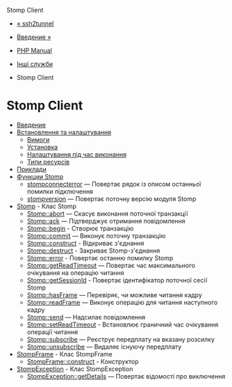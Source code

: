 Stomp Client

-   [« ssh2tunnel](function.ssh2-tunnel.html)
    
-   [Введение »](intro.stomp.md)
    
-   [PHP Manual](index.md)
    
-   [Інші служби](refs.remote.other.md)
    
-   Stomp Client
    

# Stomp Client

-   [Введение](intro.stomp.md)
-   [Встановлення та налаштування](stomp.setup.md)
    -   [Вимоги](stomp.requirements.md)
    -   [Установка](stomp.installation.md)
    -   [Налаштування під час виконання](stomp.configuration.md)
    -   [Типи ресурсів](stomp.resources.md)
-   [Приклади](stomp.examples.md)
-   [Функции Stomp](ref.stomp.md)
    -   [stompconnecterror](function.stomp-connect-error.html) — Повертає рядок із описом останньої помилки підключення
    -   [stompversion](function.stomp-version.html) — Повертає поточну версію модуля Stomp
-   [Stomp](class.stomp.md) - Клас Stomp
    -   [Stomp::abort](stomp.abort.md) — Скасує виконання поточної транзакції
    -   [Stomp::ack](stomp.ack.md) — Підтверджує отримання повідомлення
    -   [Stomp::begin](stomp.begin.md) - Створює транзакцію
    -   [Stomp::commit](stomp.commit.md) — Виконує поточну транзакцію
    -   [Stomp::construct](stomp.construct.md) - Відкриває з'єднання
    -   [Stomp::destruct](stomp.destruct.md) - Закриває Stomp-з'єднання
    -   [Stomp::error](stomp.error.md) - Повертає останню помилку Stomp
    -   [Stomp::getReadTimeout](stomp.getreadtimeout.md) — Повертає час максимального очікування на операцію читання
    -   [Stomp::getSessionId](stomp.getsessionid.md) - Повертає ідентифікатор поточної сесії Stomp
    -   [Stomp::hasFrame](stomp.hasframe.md) — Перевіряє, чи можливе читання кадру
    -   [Stomp::readFrame](stomp.readframe.md) — Виконує операцію для читання наступного кадру
    -   [Stomp::send](stomp.send.md) — Надсилає повідомлення
    -   [Stomp::setReadTimeout](stomp.setreadtimeout.md) - Встановлює граничний час очікування операції читання
    -   [Stomp::subscribe](stomp.subscribe.md) — Реєструє передплату на вказану розсилку
    -   [Stomp::unsubscribe](stomp.unsubscribe.md) — Видаляє існуючу передплату
-   [StompFrame](class.stompframe.md) - Клас StompFrame
    -   [StompFrame::construct](stompframe.construct.md) - Конструктор
-   [StompException](class.stompexception.md) - Клас StompException
    -   [StompException::getDetails](stomp.getdetails.md) — Повертає відомості про виключення